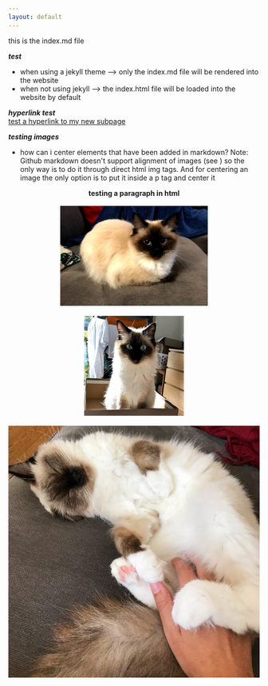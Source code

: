 ```yaml
---
layout: default
---
```


this is the index.md file

***test***  
- when using a jekyll theme --> only the index.md file will be rendered into the website  
- when not using jekyll --> the index.html file will be loaded into the website by default  

***hyperlink test***  
[test a hyperlink to my new subpage](page1/index.md)

***testing images***
- how can i center elements that have been added in markdown?
Note: Github markdown doesn't support alignment of images (see )
so the only way is to do it through direct html img tags. And for centering an image the only option is to put it inside a p tag and center it

<p align="center">
      <b>testing a paragraph in html</b> <br/><br/>
       <img height="200px" src="images/mimi1.jpg">   <br/><br/>
       <img height="200px" src="images/mimi5.jpg">   <br/><br/>
	   <img src="images/mimi10.jpg">   <br/><br/>
</p>
